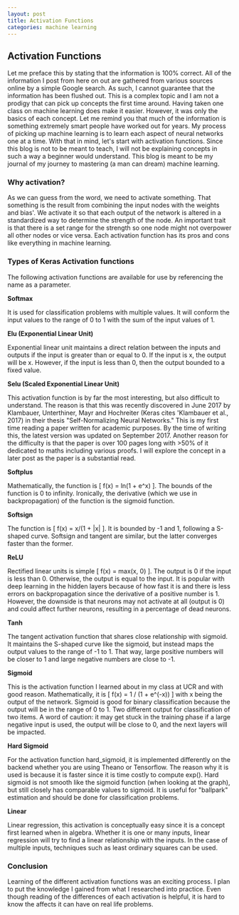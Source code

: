 ```yaml
---
layout: post
title: Activation Functions
categories: machine learning
---
```


<h2>Activation Functions</h2>

<p>
Let me preface this by stating that the information is 100% correct. 
All of the information I post from here on out are gathered from various sources online by a simple Google search. As such, I cannot guarantee that the information has been flushed out. This is a complex topic and I am not a prodigy that can pick up concepts the first time around. Having taken one class on machine learning does make it easier. However, it was only the basics of each concept. Let me remind you that much of the information is something extremely smart people have worked out for years. 
My process of picking up machine learning is to learn each aspect of neural networks one at a time. With that in mind, let's start with activation functions. Since this blog is not to be meant to teach, I will not be explaining concepts in such a way a beginner would understand. This blog is meant to be my journal of my journey to mastering (a man can dream) machine learning.
</p>

<h3>Why activation?</h3>
<p>
As we can guess from the word, we need to activate something. That something is the result from combining the input nodes with the weights and bias'. We activate it so that each output of the network is altered in a standardized way to determine the strength of the node. An important trait is that there is a set range for the strength so one node might not overpower all other nodes or vice versa. Each activation function has its pros and cons like everything in machine learning.  
</p>

<h3>Types of Keras Activation functions</h3>
<p>
The following activation functions are available for use by referencing the name as a parameter. 
</p>

<b>Softmax</b>
<p>
It is used for classification problems with multiple values. It will conform the input values to the range of 0 to 1 with the sum of the input values of 1.  
</p>

<b>Elu (Exponential Linear Unit)</b>
<p>
Exponential linear unit maintains a direct relation between the inputs and outputs if the input is greater than or equal to 0. If the input is x, the output will be x. However, if the input is less than 0, then the output bounded to a fixed value. 
</p>

<b>Selu (Scaled Exponential Linear Unit)</b>
<p>
This activation function is by far the most interesting, but also difficult to understand. The reason is that this was recently discovered in June 2017 by Klambauer, Unterthiner, Mayr and Hochreiter (Keras cites 'Klambauer et al., 2017) in their thesis "Self-Normalizing Neural Networks." This is my first time reading a paper written for academic purposes. By the time of writing this, the latest version was updated on September 2017. Another reason for the difficulty is that the paper is over 100 pages long with >50% of it dedicated to maths including various proofs. I will explore the concept in a later post as the paper is a substantial read. 
</p>

<b>Softplus</b>
<p>
Mathematically, the function is [ f(x) = ln(1 + e^x) ]. The bounds of the function is 0 to infinity. Ironically, the derivative (which we use in backpropagation) of the function is the sigmoid function. 
</p>

<b>Softsign</b>
<p>
The function is [ f(x) = x/(1 + |x| ]. It is bounded by -1 and 1, following a S-shaped curve. Softsign and tangent are similar, but the latter converges faster than the former. 
</p>

<b>ReLU</b>
<p>
Rectified linear units is simple [ f(x) = max(x, 0) ]. The output is 0 if the input is less than 0. Otherwise, the output is equal to the input. It is popular with deep learning in the hidden layers because of how fast it is and there is less errors on backpropagation since the derivative of a positive number is 1. However, the downside is that neurons may not activate at all (output is 0) and could affect further neurons, resulting in a percentage of dead neurons.
</p>

<b>Tanh</b>
<p>
The tangent activation function that shares close relationship with sigmoid. It maintains the S-shaped curve like the sigmoid, but instead maps the output values to the range of -1 to 1. That way, large positive numbers will be closer to 1 and large negative numbers are close to -1.
</p>

<b>Sigmoid</b>
<p>
This is the activation function I learned about in my class at UCR and with good reason. Mathematically, it is [ f(x) = 1 / (1 + e^(-x)) ] with x being the output of the network. Sigmoid is good for binary classification because the output will be in the range of 0 to 1. Two different output for classification of two items. A word of caution: it may get stuck in the training phase if a large negative input is used, the output will be close to 0, and the next layers will be impacted.  
</p>

<b>Hard Sigmoid</b>
<p>
For the activation function hard_sigmoid, it is implemented differently on the backend whether you are using Theano or Tensorflow. The reason why it is used is because it is faster since it is time costly to compute exp(). Hard sigmoid is not smooth like the sigmoid function (when looking at the graph), but still closely has comparable values to sigmoid. It is useful for "ballpark" estimation and should be done for classification problems. 
</p>

<b>Linear</b>
<p>
Linear regression, this activation is conceptually easy since it is a concept first learned when in algebra. Whether it is one or many inputs, linear regression will try to find a linear relationship with the inputs. In the case of multiple inputs, techniques such as least ordinary squares can be used. 
</p>

<h3>Conclusion</h3>
<p>
Learning of the different activation functions was an exciting process. I plan to put the knowledge I gained from what I researched into practice. Even though reading of the differences of each activation is helpful, it is hard to know the affects it can have on real life problems.   
</p>
